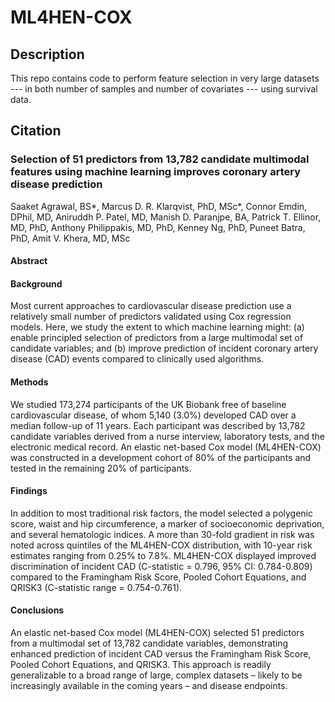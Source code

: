 # ML4HEN-COX

## Description

This repo contains code to perform feature selection in very large datasets --- in both number of samples and number of covariates --- using survival data.

## Citation 

### Selection of 51 predictors from 13,782 candidate multimodal features using machine learning improves coronary artery disease prediction

Saaket Agrawal, BS*, Marcus D. R. Klarqvist, PhD,  MSc*, Connor Emdin, DPhil, MD, Aniruddh P. Patel, MD, Manish D. Paranjpe, BA, Patrick T. Ellinor, MD, PhD, Anthony Philippakis, MD, PhD, Kenney Ng, PhD, Puneet Batra, PhD, Amit V. Khera, MD, MSc

#### Abstract

#### Background

Most current approaches to cardiovascular disease prediction use a relatively small number of predictors validated using Cox regression models. Here, we study the extent to which machine learning might: (a) enable principled selection of predictors from a large multimodal set of candidate variables; and (b) improve prediction of incident coronary artery disease (CAD) events compared to clinically used algorithms.

#### Methods

We studied 173,274 participants of the UK Biobank free of baseline cardiovascular disease,  of whom 5,140 (3.0%) developed CAD over a median follow-up of 11 years. Each participant was described by 13,782 candidate variables derived from a nurse interview, laboratory tests, and the electronic medical record. An elastic net-based Cox model (ML4HEN-COX)  was constructed in a development cohort of 80% of the participants and tested in the remaining 20% of participants.

#### Findings

In addition to most traditional risk factors, the model selected a polygenic score, waist and hip circumference, a marker of socioeconomic deprivation, and several hematologic indices. A more than 30-fold gradient in risk was noted across quintiles of the ML4HEN-COX distribution, with 10-year risk estimates ranging from 0.25% to 7.8%. ML4HEN-COX displayed improved discrimination of incident CAD (C-statistic = 0.796, 95% CI: 0.784-0.809) compared to the Framingham Risk Score, Pooled Cohort Equations, and QRISK3 (C-statistic range = 0.754-0.761). 

#### Conclusions

An elastic net-based Cox model (ML4HEN-COX) selected 51 predictors from a multimodal set of 13,782 candidate variables, demonstrating enhanced prediction of incident CAD versus the Framingham Risk Score, Pooled Cohort Equations, and QRISK3. This approach is readily generalizable to a broad range of large, complex datasets – likely to be increasingly available in the coming years – and disease endpoints.

